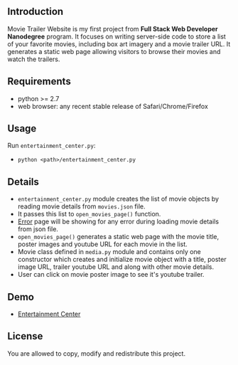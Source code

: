 
## Introduction

Movie Trailer Website is my first project from **Full Stack Web Developer Nanodegree** program. It focuses on writing server-side code to store a list of your favorite movies, including box art imagery and a movie trailer URL. It generates a static web page allowing visitors to browse their movies and watch the trailers.


## Requirements

* python >= 2.7
* web browser: any recent stable release of Safari/Chrome/Firefox


## Usage

Run `entertainment_center.py`:

* `python <path>/entertainment_center.py`

## Details

* `entertainment_center.py` module creates the list of movie objects by reading movie details from `movies.json` file.
* It passes this list to `open_movies_page()` function.
* [Error](http://github.com/tushar-mehta/Project-01-Movie-Trailer-Website/blob/master/error.html) page will be showing for any error during loading movie details from json file.
* `open_movies_page()` generates a static web page with the movie title, poster images and youtube URL for each movie in the list.
* Movie class defined in `media.py` module and contains only one constructor which creates and initialize movie object with a title, poster image URL, trailer youtube URL and along with other movie details.
*  User can click on movie poster image to see it's youtube trailer.

## Demo

* [Entertainment Center](http://github.com/tushar-mehta/Project-01-Movie-Trailer-Website/blob/master/fresh_potato.html)


## License

You are allowed to copy, modify and redistribute this project.
